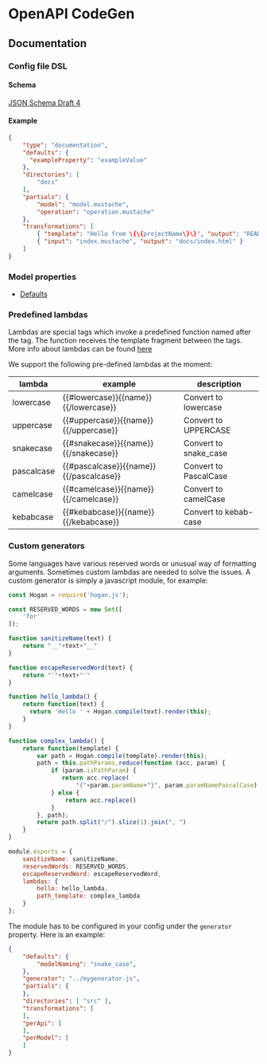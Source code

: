 # OpenAPI CodeGen

## Documentation

### Config file DSL

#### Schema

[JSON Schema Draft 4](https://raw.githubusercontent.com/Mermade/openapi-codegen/master/schemas/config.json)

#### Example

```json
{
    "type": "documentation",
    "defaults": {
      "exampleProperty": "exampleValue"
    },
    "directories": [
        "docs"
    ],
    "partials": {
        "model": "model.mustache",
        "operation": "operation.mustache"
    },
    "transformations": [
        { "template": "Hello from \{\{projectName\}\}", "output": "README.md" },
        { "input": "index.mustache", "output": "docs/index.html" }
    ]
}
```

### Model properties

* [Defaults](modelProperties.md)

### Predefined lambdas

Lambdas are special tags which invoke a predefined function named after the tag.
The function receives the template fragment between the tags. More info
about lambdas can be found [here](https://github.com/OpenAPITools/openapi-generator/blob/master/docs/templating.md#mustache-lambdas)

We support the following pre-defined lambdas at the moment:

| lambda     | example                                | description           |
|------------|----------------------------------------|-----------------------|
| lowercase  | {{#lowercase}}{{name}}{{/lowercase}}   | Convert to lowercase  |
| uppercase  | {{#uppercase}}{{name}}{{/uppercase}}   | Convert to UPPERCASE  |
| snakecase  | {{#snakecase}}{{name}}{{/snakecase}}   | Convert to snake_case |
| pascalcase | {{#pascalcase}}{{name}}{{/pascalcase}} | Convert to PascalCase |
| camelcase  | {{#camelcase}}{{name}}{{/camelcase}}   | Convert to camelCase  |
| kebabcase  | {{#kebabcase}}{{name}}{{/kebabcase}}   | Convert to kebab-case |

### Custom generators

Some languages have various reserved words or unusual way of formatting arguments.
Sometimes custom lambdas are needed to solve the issues.
A custom generator is simply a javascript module, for example:

```js
const Hogan = require('hogan.js');

const RESERVED_WORDS = new Set([
    'for'
]);

function sanitizeName(text) {
    return "__"+text+"__"
}

function escapeReservedWord(text) {
    return "'"+text+"'"
}

function hello_lambda() {
    return function(text) {
      return 'Hello ' + Hogan.compile(text).render(this);
    }
}

function complex_lambda() {
    return function(template) {
        var path = Hogan.compile(template).render(this);
        path = this.pathParams.reduce(function (acc, param) {
            if (param.isPathParam) {
               return acc.replace(
                   "{"+param.paramName+"}", param.paramNamePascalCase);
            } else {
                return acc.replace()
            }
        }, path);
        return path.split("/").slice(1).join(", ")
    }
}

module.exports = {
    sanitizeName: sanitizeName,
    reservedWords: RESERVED_WORDS,
    escapeReservedWord: escapeReservedWord,
    lambdas: {
        hello: hello_lambda,
        path_template: complex_lambda
    }
};
```

The module has to be configured in your config under the `generator` property. Here is an example:
```json
{
    "defaults": {
        "modelNaming": "snake_case",
    },
    "generator": "../mygenerator.js",
    "partials": {
    },
    "directories": [ "src" ],
    "transformations": [
    ],
    "perApi": [
    ],
    "perModel": [
    ]
}
```

